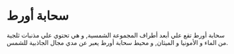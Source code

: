 # سحابة أورط

سحابة أورط تقع علي أبعد أطراف المجموعة الشمسية, و هي تحتوي علي مذنبات ثلجية من
الماء و الأمونيا و الميثان, و محيط سحابة أورط يعبر عن مدي مجال الجاذبية للشمس.
